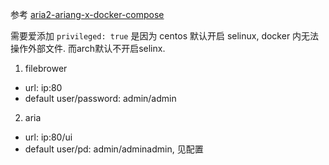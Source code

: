 参考 [aria2-ariang-x-docker-compose](https://github.com/wahyd4/aria2-ariang-x-docker-compose)

需要爱添加 `privileged: true` 是因为 centos 默认开启 selinux, docker 内无法操作外部文件. 而arch默认不开启selinx.

1. filebrower
  - url: ip:80
  - default user/password: admin/admin
2. aria
  - url: ip:80/ui
  - default user/pd: admin/adminadmin, 见配置

